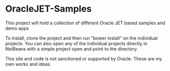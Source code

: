 # OracleJET-Samples
This project will hold a collection of different Oracle JET based samples and demo apps

To install, clone the project and then run "bower install" on the individual projects.
You can also open any of the individual projects directly in NetBeans with a simple project open and point to the directory.

This site and code is not sanctioned or supported by Oracle.  These are my own works and ideas.
